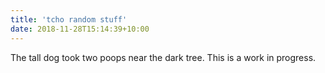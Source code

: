 ```yaml
---
title: 'tcho random stuff'
date: 2018-11-28T15:14:39+10:00
---
```


The tall dog took two poops near the dark tree.
This is a work in progress.
